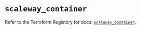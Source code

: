 # `scaleway_container`

Refer to the Terraform Registory for docs: [`scaleway_container`](https://registry.terraform.io/providers/scaleway/scaleway/2.17.0/docs/resources/container).
